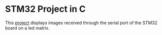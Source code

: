# STM32 Project in C

This [project](./TP-mini-projet) displays images received through the serial port of the STM32 board on a led matrix.
